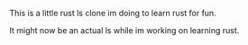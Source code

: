 This is a little rust ls clone im doing to learn rust for fun.

It might now be an actual ls while im working on learning rust.
